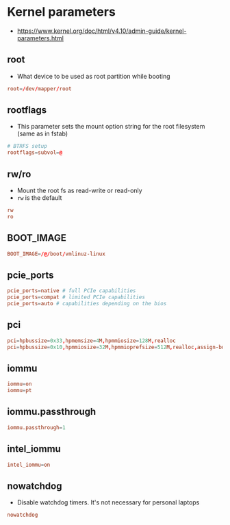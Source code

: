 # Kernel parameters

- <https://www.kernel.org/doc/html/v4.10/admin-guide/kernel-parameters.html>

## root

- What device to be used as root partition while booting

```conf
root=/dev/mapper/root
```

## rootflags

- This parameter sets the mount option string for the root filesystem (same as in fstab)

```conf
# BTRFS setup
rootflags=subvol=@
```

## rw/ro

- Mount the root fs as read-write or read-only
- `rw` is the default

```conf
rw
ro
```

## BOOT_IMAGE

```conf
BOOT_IMAGE=/@/boot/vmlinuz-linux
```

## pcie_ports

```conf
pcie_ports=native # full PCIe capabilities
pcie_ports=compat # limited PCIe capabilities
pcie_ports=auto # capabilities depending on the bios
```

## pci

```conf
pci=hpbussize=0x33,hpmemsize=4M,hpmmiosize=128M,realloc
pci=hpbussize=0x10,hpmmiosize=32M,hpmmioprefsize=512M,realloc,assign-busses,nocrs
```

## iommu

```conf
iommu=on
iommu=pt
```

## iommu.passthrough

```conf
iommu.passthrough=1
```

## intel_iommu

```conf
intel_iommu=on
```

## nowatchdog

- Disable watchdog timers. It's not necessary for personal laptops

```conf
nowatchdog
```
